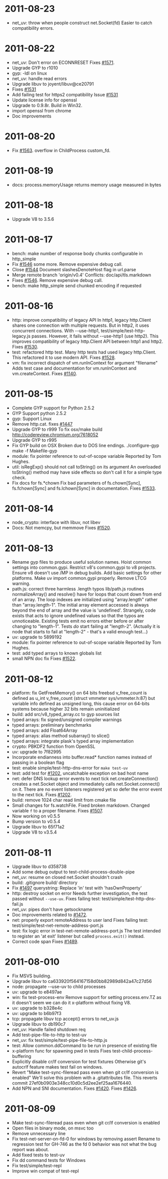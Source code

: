 2011-08-23
==========

  * net_uv: throw when people construct net.Socket(fd)
    Easier to catch compatibility errors.

2011-08-22
==========

  * net_uv: Don't error on ECONNRESET
    Fixes [#1571](https://github.com/joyent/node/issues/1571).
  * Upgrade GYP to r1010
  * gyp: -ldl on linux
  * net_uv: handle read errors
  * Upgrade libuv to joyent/libuv@ce20791
  * Fixes [#1531](https://github.com/joyent/node/issues/1531)
  * Add failing test for https2 compatibility
    Issue [#1531](https://github.com/joyent/node/issues/1531)
  * Update license info for openssl
  * Upgrade to 0.9.8r.
    Build in Win32.
  * import openssl from chrome
  * Doc improvements

2011-08-20
==========

  * Fix [#1563](https://github.com/joyent/node/issues/1563). overflow in ChildProcess
    custom_fd.

2011-08-19
==========

  * docs: process.memoryUsage returns memory usage measured in bytes

2011-08-18
==========

  * Upgrade V8 to 3.5.6

2011-08-17
==========

  * bench: make number of response body chunks configurable in http_simple
  * Fix [#1546](https://github.com/joyent/node/issues/1546) some more. Remove expensive debug
    call.
  * Close [#1544](https://github.com/joyent/node/issues/1544) Document slashesDenoteHost flag
    in url.parse
  * Merge remote branch 'origin/v0.4'
    Conflicts:
    doc/api/tls.markdown
  * Fixes [#1546](https://github.com/joyent/node/issues/1546). Remove expensive debug call.
  * bench: make http_simple send chunked encoding if requested

2011-08-16
==========

  * http: improve compatibility of legacy API
    In http1, legacy http.Client shares one connection with multiple requests.
    But in http2, it uses concurrent connections.
    With --use-http1, test/simple/test-http-legacy.js passes.
    However, it fails without --use-http1 (use http2).
    This improves compatibility of legacy http.Client API between http1 and http2.
    Fixes [#1530](https://github.com/joyent/node/issues/1530).
  * test: refactored http test.
    Many http tests had used legacy http.Client.
    This refactored it to use modern API.
    Fixes [#1528](https://github.com/joyent/node/issues/1528).
  * vm: fix incorrect dispatch of vm.runInContext for argument "filename"
    Adds test case and documentation for vm.runInContext and vm.createContext.
    Fixes [#1140](https://github.com/joyent/node/issues/1140).

2011-08-15
==========

  * Complete GYP support for Python 2.5.2
  * GYP Support python 2.5.2
  * gyp: Support Linux
  * Remove http.cat. fixes [#1447](https://github.com/joyent/node/issues/1447)
  * Upgrade GYP to r999
    To fix osx/make build http://codereview.chromium.org/7618052
  * Upgrade GYP to r995
  * Fix GYP build on OSX
    Broken due to DOS line endings.
    ./configure-gyp
    make -f Makefile-gyp
  * module: fix pointer reference to out-of-scope variable
    Reported by Tom Hughes.
  * util: isRegExp() should not call toString() on its argument
    An overloaded toString() method may have side effects
    so don't call it for a simple type check.
  * Fix docs for fs.*chown
    Fix bad parameters of fs.chown[Sync], fs.fchown[Sync] and
    fs.lchown[Sync] in documentation.
    Fixes [#1533](https://github.com/joyent/node/issues/1533).

2011-08-14
==========

  * node_crypto: interface with libuv, not libev
  * Docs: Not memcpy, but memmove
    Fixes [#1520](https://github.com/joyent/node/issues/1520).

2011-08-13
==========

  * Rename gyp files to produce useful solution names.
    Hoist common settings into common.gypi.
    Restrict v8's common.gypi to v8 projects.
    Ensure v8 doesn't use /MP in debug builds.
    Add basic settings for other platforms.
    Make uv import common.gypi properly.
    Remove LTCG warning.
  * path.js: correct three harmless .length typos
    lib/path.js routines normalizeArray() and resolve() have for loops that
    count down from end of an array.  The loop indexes are initialized using
    "array.length" rather than "array.length-1".  The initial array element
    accessed is always beyond the end of array and the value is 'undefined'.
    Strangely, code exists that acts to ignore undefined values so that the
    typos are unnoticeable.
    Existing tests emit no errors either before or after changing to "length-1".
    Tests _do_ start failing at "length-2". (Actually it is node that starts
    to fail at "length-2" - that's a valid enough test...)
  * uv: upgrade to 5899192
  * module: fix pointer reference to out-of-scope variable
    Reported by Tom Hughes.
  * test: add typed arrays to known globals list
  * small NPN doc fix
    Fixes [#1522](https://github.com/joyent/node/issues/1522).

2011-08-12
==========

  * platform: fix GetFreeMemory() on 64 bits freebsd
    v_free_count is defined as u_int v_free_count (struct vmmeter sys/vmmeter.h:87)
    but variable info defined as unsigned long, this cause error on 64-bits systems
    because higher 32 bits remain uninitialized
  * build: add src/v8_typed_array.cc to gyp sources list
  * typed arrays: fix signed/unsigned compiler warnings
  * typed arrays: preliminary benchmarks
  * typed arrays: add Float64Array
  * typed arrays: alias method subarray() to slice()
  * typed arrays: integrate plask's typed array implementation
  * crypto: PBKDF2 function from OpenSSL
  * uv: upgrade to 7f82995
  * Incorporate endianness into buffer.read* function names instead of passing in a boolean
    flag
  * test: enable simple/test-http-dns-error for `make test-uv`
  * test: add test for [#1202](https://github.com/joyent/node/issues/1202), uncatchable
    exception on bad host name
  * net: defer DNS lookup error events to next tick
    net.createConnection() creates a net.Socket object
    and immediately calls net.Socket.connect() on it.
    There are no event listeners registered yet so
    defer the error event to the next tick.
    Fixes [#1202](https://github.com/joyent/node/issues/1202).
  * build: remove 1024 char read limit from cmake file
  * Small changes for fs.watchFile. Fixed broken markdown. Changed variable `f` to a proper
    filename.
    Fixes [#1507](https://github.com/joyent/node/issues/1507).
  * Now working on v0.5.5
  * Bump version to v0.5.4
  * Upgrade libuv to 65f71a2
  * Upgrade V8 to v3.5.4

2011-08-11
==========

  * Upgrade libuv to d358738
  * Add some debug output to test-child-process-double-pipe
  * net_uv: resume on closed net.Socket shouldn't crash
  * build: .gitignore build/ directory
  * Fix [#1497](https://github.com/joyent/node/issues/1497) querystring: Replace 'in' test
    with 'hasOwnProperty'
  * http: destroy socket on error
    Needs further investigation, the test passed without `--use-uv`.
    Fixes failing test:
    test/simple/test-http-dns-fail.js
  * net_uv: pipes don't have getsockname
  * Doc improvements
    related to [#1472](https://github.com/joyent/node/issues/1472).
  * net: properly export remoteAddress to user land
    Fixes failing test:
    test/simple/test-net-remote-address-port.js
  * test: fix logic error in test-net-remote-address-port.js
    The test intended to register an 'at exit' listener
    but called `process.exit()` instead.
  * Correct code span
    Fixes [#1489](https://github.com/joyent/node/issues/1489).

2011-08-010
===========

  * Fix MSVS building.
  * Upgrade libuv to ca633920f564167158d0bb82989d842a47c27d56
  * node: propagate --use-uv to child processes
  * uv: upgrade to e8497ae
  * win: fix test-process-env
    Remove support for setting process.env.TZ as it doesn't seem we can do it
    x-platform without fixing V8.
  * uv: upgrade to b328e4c
  * uv: upgrade to b6b97f3
  * tcp: propagate libuv tcp accept() errors to net_uv.js
  * Upgrade libuv to db190c7
  * net_uv: Handle failed shutdown req
  * Add test-pipe-file-to-http to test-uv
  * net_uv: fix test/simple/test-pipe-file-to-http.js
  * test: Allow common.ddCommand to be run in presence of existing file
  * x-platform func for spawning pwd in tests
    Fixes test-child-process-buffering
  * Explicitly disable cr/lf conversion for test fixtures
    Otherwise git's autocrlf feature makes test fail on windows.
  * Revert "Make test-sync-fileread pass even when git cr/lf conversion is enabled"
    We'll solve this problem with a .gitattributes file.
    This reverts commit 27ef0b0903e348cc10d0c5d2ee2ef25aa1676440.
  * Add NPN and SNI documentation.
    Fixes [#1420](https://github.com/joyent/node/issues/1420).
    Fixes [#1426](https://github.com/joyent/node/issues/1426).

2011-08-09
==========

  * Make test-sync-fileread pass even when git cr/lf conversion is enabled
  * Open files in binary mode, on msvc too
  * Remove unnecessary line
  * Fix test-net-server-on-fd-0 for windows by removing assert
    Rename to regression test for GH-746 as the fd 0 behavior was not what the
    bug report was about.
  * Add fixed tests to test-uv
  * Fix dd command tests for Windows
  * Fix test/simple/test-repl
  * Improve win compat of test-repl
